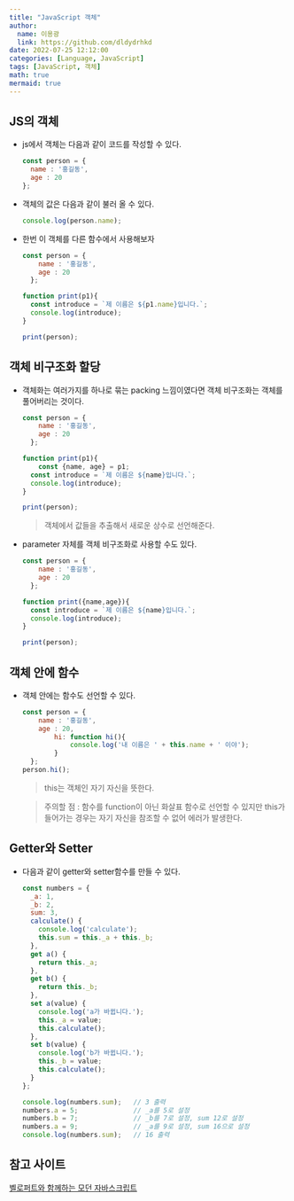 ```yaml
---
title: "JavaScript 객체"
author:
  name: 이용광
  link: https://github.com/dldydrhkd
date: 2022-07-25 12:12:00
categories: [Language, JavaScript]
tags: [JavaScript, 객체]
math: true
mermaid: true
---
```


## JS의 객체

- js에서 객체는 다음과 같이 코드를 작성할 수 있다.
    
    ```jsx
    const person = {
      name : '홍길동',
      age : 20
    };
    ```
    
- 객체의 값은 다음과 같이 불러 올 수 있다.
    
    ```jsx
    console.log(person.name);
    ```
    
- 한번 이 객체를 다른 함수에서 사용해보자
    
    ```jsx
    const person = {
        name : '홍길동',
        age : 20
      };
    
    function print(p1){
      const introduce = `제 이름은 ${p1.name}입니다.`;
      console.log(introduce);
    }
    
    print(person);
    ```
    

## 객체 비구조화 할당

- 객체화는 여러가지를 하나로 묶는 packing 느낌이였다면 객체 비구조화는 객체를 풀어버리는 것이다.
    
    ```jsx
    const person = {
        name : '홍길동',
        age : 20
      };
    
    function print(p1){
    	const {name, age} = p1;
      const introduce = `제 이름은 ${name}입니다.`;
      console.log(introduce);
    }
    
    print(person);
    ```
    
    > 객체에서 값들을 추출해서 새로운 상수로 선언해준다.
    > 
- parameter 자체를 객체 비구조화로 사용할 수도 있다.
    
    ```jsx
    const person = {
        name : '홍길동',
        age : 20
      };
    
    function print({name,age}){
      const introduce = `제 이름은 ${name}입니다.`;
      console.log(introduce);
    }
    
    print(person);
    ```
    

## 객체 안에 함수

- 객체 안에는 함수도 선언할 수 있다.
    
    ```jsx
    const person = {
        name : '홍길동',
        age : 20,
    		hi: function hi(){
    			console.log('내 이름은 ' + this.name + ' 이야');
    		}
      };
    person.hi();
    ```
    
    > this는 객체인 자기 자신을 뜻한다.
    > 
    
    > 주의할 점 : 함수를 function이 아닌 화살표 함수로 선언할 수 있지만 this가 들어가는 경우는 자기 자신을 참조할 수 없어 에러가 발생한다.
    > 

## Getter와 Setter

- 다음과 같이 getter와 setter함수를 만들 수 있다.
    
    ```jsx
    const numbers = {
      _a: 1,
      _b: 2,
      sum: 3,
      calculate() {
        console.log('calculate');
        this.sum = this._a + this._b;
      },
      get a() {
        return this._a;
      },
      get b() {
        return this._b;
      },
      set a(value) {
        console.log('a가 바뀝니다.');
        this._a = value;
        this.calculate();
      },
      set b(value) {
        console.log('b가 바뀝니다.');
        this._b = value;
        this.calculate();
      }
    };
    
    console.log(numbers.sum);   // 3 출력
    numbers.a = 5;              // _a를 5로 설정
    numbers.b = 7;              // _b를 7로 설정, sum 12로 설정
    numbers.a = 9;              // _a를 9로 설정, sum 16으로 설정
    console.log(numbers.sum);   // 16 출력
    ```
## 참고 사이트
[벨로퍼트와 함께하는 모던 자바스크립트](https://learnjs.vlpt.us/basics/06-object.html)
